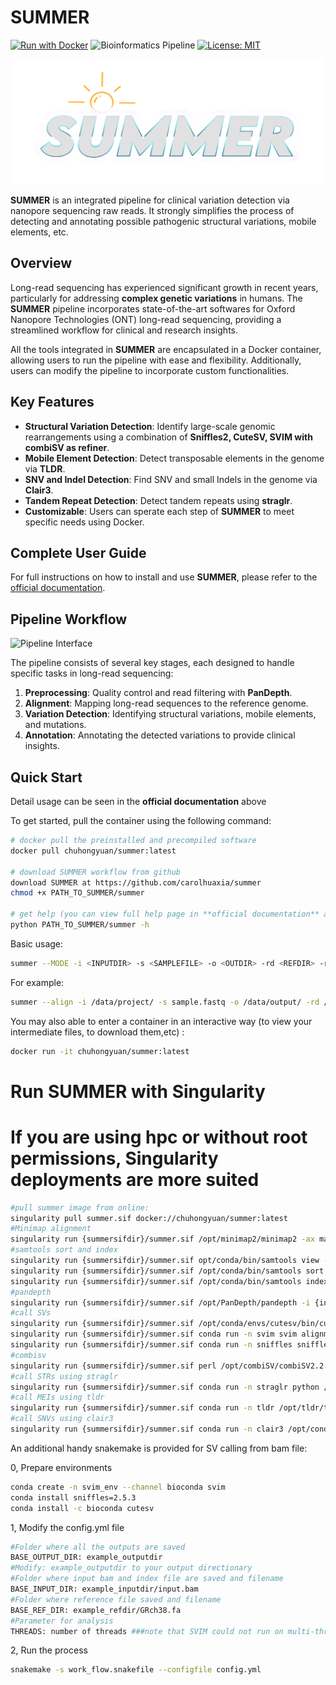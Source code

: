 # **SUMMER**
[![Run with Docker](https://img.shields.io/badge/Run%20with-Docker-blue?logo=docker)](https://www.docker.com/) ![Bioinformatics Pipeline](https://img.shields.io/badge/Bioinformatics-Analysis%20Pipeline-brightgreen) [![License: MIT](https://img.shields.io/badge/License-MIT-yellow.svg)](https://opensource.org/licenses/MIT) 
<div align="center">
  <img src="https://github.com/carolhuaxia/summer/blob/main/SUMMER-Title.png" alt="SUMMER Pipeline Workflow" width="500 length="800" height="200">
</div>

**SUMMER** is an integrated pipeline for clinical variation detection via nanopore sequencing raw reads. It strongly simplifies the process of detecting and annotating possible pathogenic structural variations, mobile elements, etc.

## **Overview**
Long-read sequencing has experienced significant growth in recent years, particularly for addressing **complex genetic variations** in humans. The **SUMMER** pipeline incorporates state-of-the-art softwares for Oxford Nanopore Technologies (ONT) long-read sequencing, providing a streamlined workflow for clinical and research insights.

All the tools integrated in **SUMMER** are encapsulated in a Docker container, allowing users to run the pipeline with ease and flexibility. Additionally, users can modify the pipeline to incorporate custom functionalities.

## **Key Features**
- **Structural Variation Detection**: Identify large-scale genomic rearrangements using a combination of **Sniffles2, CuteSV, SVIM with combiSV as refiner**.
- **Mobile Element Detection**: Detect transposable elements in the genome via **TLDR**.
- **SNV and Indel Detection**: Find SNV and small Indels in the genome via **Clair3**.
- **Tandem Repeat Detection**: Detect tandem repeats using **straglr**.
- **Customizable**: Users can sperate each step of **SUMMER** to meet specific needs using Docker.

## **Complete User Guide**
For full instructions on how to install and use **SUMMER**, please refer to the [official documentation](https://pku-edu.gitbook.io/summer-pipeline-for-long-read-sequencing/).

## **Pipeline Workflow**
![Pipeline Interface](https://github.com/carolhuaxia/summer/assets/54387977/81f5db90-176c-4d6a-a81d-7690a9f292f5)

The pipeline consists of several key stages, each designed to handle specific tasks in long-read sequencing:

1. **Preprocessing**: Quality control and read filtering with **PanDepth**.
2. **Alignment**: Mapping long-read sequences to the reference genome.
3. **Variation Detection**: Identifying structural variations, mobile elements, and mutations.
4. **Annotation**: Annotating the detected variations to provide clinical insights.

## **Quick Start**
Detail usage can be seen in the **official documentation** above

To get started, pull the container using the following command:
```bash
# docker pull the preinstalled and precompiled software
docker pull chuhongyuan/summer:latest

# download SUMMER workflow from github
download SUMMER at https://github.com/carolhuaxia/summer
chmod +x PATH_TO_SUMMER/summer

# get help (you can view full help page in **official documentation** above)
python PATH_TO_SUMMER/summer -h
```
Basic usage:
```bash
summer --MODE -i <INPUTDIR> -s <SAMPLEFILE> -o <OUTDIR> -rd <REFDIR> -r <REFFILE> -x {male,female}
```
For example:
```bash
summer --align -i /data/project/ -s sample.fastq -o /data/output/ -rd /data/refseqdir -r hg38.fa -x male
```
You may also able to enter a container in an interactive way (to view your intermediate files, to download them,etc) :
```bash
docker run -it chuhongyuan/summer:latest
```


# Run SUMMER with Singularity
# If you are using hpc or without root permissions, Singularity deployments are more suited 
```bash
#pull summer image from online:
singularity pull summer.sif docker://chuhongyuan/summer:latest
#Minimap alignment
singularity run {summersifdir}/summer.sif /opt/minimap2/minimap2 -ax map-ont --secondary=no --MD -t {number of thread} {refdir/refseq} {inputdir/inputfq.gz} -o {outputdir/output.sam}
#samtools sort and index
singularity run {summersifdir}/summer.sif opt/conda/bin/samtools view -@ {number of thread} -b {inputdir/input.sam} -o {outdir/output.bam}
singularity run {summersifdir}/summer.sif /opt/conda/bin/samtools sort -@ {number of thread} {inputdir/output.bam} -o {outdir/output_sorted.bam}
singularity run {summersifdir}/summer.sif /opt/conda/bin/samtools index -@ {number of thread} {inputdir/input_sorted.bam}
#pandepth
singularity run {summersifdir}/summer.sif /opt/PanDepth/pandepth -i {inputdir/input_sorted.bam} -o {outdir} -t {number of thread}
#call SVs
singularity run {summersifdir}/summer.sif /opt/conda/envs/cutesv/bin/cuteSV --max_cluster_bias_INS 100 --diff_ratio_merging_INS 0.3 --max_cluster_bias_DEL 100 --diff_ratio_merging_DEL 0.3 --genotype -q 20 -r 50 -L 50000000 -t {number of thread} -s 2 {inputdir/input_sorted.bam} {refdir/refseq} {outdir} {workdir}
singularity run {summersifdir}/summer.sif conda run -n svim svim alignment --min_sv_size 50 {outdir} {inputdir/input_sorted.bam} {refdir/refseq}
singularity run {summersifdir}/summer.sif conda run -n sniffles sniffles --threads {number of thread} --input {inputdir/input_sorted.bam} --vcf {outdir/sample_sniffles2.vcf} --reference {refdir/refseq}
#combisv
singularity run {summersifdir}/summer.sif perl /opt/combiSV/combiSV2.2.pl -cutesv {cutesvvcfdir/cutesvout.vcf} -svim {svimvcfdir/signatures/all.vcf} -sniffles {snifflesvcfdir/sample_sniffles2.vcf} -o {outdir/combisv.vcf}
#call STRs using straglr
singularity run {summersifdir}/summer.sif conda run -n straglr python /opt/conda/envs/straglr/bin/straglr-genotype --loci /opt/conda/envs/straglr/bin/straglr-master/repeat-annotation/hg38/merge.bed --sample sample --vcf {outdir/outdir.vcf} --sex {male OR female} {inputdir/input_sorted.bam} {refdir/refseq}
#call MEIs using tldr
singularity run {summersifdir}/summer.sif conda run -n tldr /opt/tldr/tldr/tldr -b {inputdir/input_sorted.bam} -e /opt/tldr/ref/teref.ont.human.fa -r {refdir/refseq} -n /opt/tldr/ref/nonref.collection.hg38.chr.bed.gz -p {number of thread} -o {outdir} --color_consensus
#call SNVs using clair3
singularity run {summersifdir}/summer.sif conda run -n clair3 /opt/conda/envs/clair3/bin/run
```

An additional handy snakemake is provided for SV calling from bam file:

0, Prepare environments
```bash
conda create -n svim_env --channel bioconda svim
conda install sniffles=2.5.3
conda install -c bioconda cutesv
```
1, Modify the config.yml file
```bash
#Folder where all the outputs are saved
BASE_OUTPUT_DIR: example_outputdir
#Modify: example_outputdir to your output directionary
#Folder where input bam and index file are saved and filename
BASE_INPUT_DIR: example_inputdir/input.bam
#Folder where reference file saved and filename
BASE_REF_DIR: example_refdir/GRch38.fa
#Parameter for analysis
THREADS: number of threads ###note that SVIM could not run on multi-threading
```
2, Run the process
```bash
snakemake -s work_flow.snakefile --configfile config.yml
```
